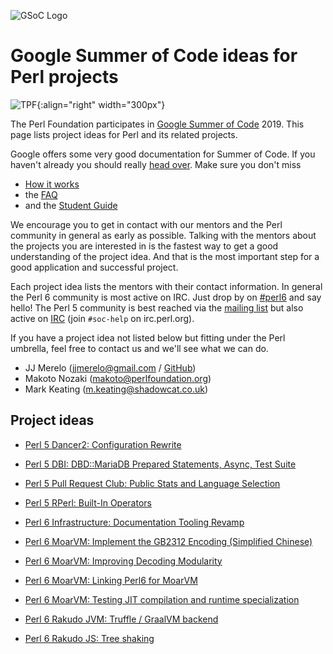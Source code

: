 ![GSoC Logo](https://summerofcode.withgoogle.com/static/img/summer-of-code-logo.svg)

# Google Summer of Code ideas for Perl projects

![TPF](img/tpf_logo_transparent.png){:align="right" width="300px"}


The Perl Foundation participates in [Google Summer of Code](https://summerofcode.withgoogle.com/) 2019.
This page lists project ideas for Perl and its related projects.

Google offers some very good documentation for Summer of Code. If you haven't already you should really
[head over](https://summerofcode.withgoogle.com/). Make sure you don't miss

- [How it works](https://summerofcode.withgoogle.com/how-it-works/)
- the [FAQ](https://developers.google.com/open-source/gsoc/faq)
- and the [Student Guide](https://google.github.io/gsocguides/student/)

We encourage you to get in contact with our mentors and the Perl community in general as early as possible.
Talking with the mentors about the projects you are interested in is the fastest way to get a good
understanding of the project idea. And that is the most important step for a good application and
successful project.

Each project idea lists the mentors with their contact information.
In general the Perl 6 community is most active on IRC. Just drop by on [#perl6](https://webchat.freenode.net/?channels=perl6&nick=) and say hello!
The Perl 5 community is best reached via the [mailing list](https://groups.google.com/forum/#!forum/tpf-gsoc-students) but also active on [IRC](https://www.irc.perl.org/) (join `#soc-help` on irc.perl.org).

If you have a project idea not listed below but fitting under the Perl umbrella, feel free to contact us
and we'll see what we can do.

* JJ Merelo (jjmerelo@gmail.com / [GitHub](https://github.com/JJ))
* Makoto Nozaki (makoto@perlfoundation.org)
* Mark Keating (m.keating@shadowcat.co.uk)


Project ideas
-------------

* [Perl 5 Dancer2: Configuration Rewrite](perl5/d2-config.md)

* [Perl 5 DBI: DBD::MariaDB Prepared Statements, Async, Test Suite](perl5/DBD-MariaDB.md)

* [Perl 5 Pull Request Club: Public Stats and Language Selection](perl5/PullRequestClub.md)

* [Perl 5 RPerl: Built-In Operators](perl5/RPerl_Operators.md)

* [Perl 6 Infrastructure: Documentation Tooling Revamp](perl6/docs.md)

* [Perl 6 MoarVM: Implement the GB2312 Encoding (Simplified Chinese)](perl6/GB2312-encoding-decoding.md)

* [Perl 6 MoarVM: Improving Decoding Modularity](perl6/decoding-modularity.md)

* [Perl 6 MoarVM: Linking Perl6 for MoarVM](perl6/linking.md)

* [Perl 6 MoarVM: Testing JIT compilation and runtime specialization](perl6/spesh-jit-testing.md)

* [Perl 6 Rakudo JVM: Truffle / GraalVM backend](perl6/truffle.md)

* [Perl 6 Rakudo JS: Tree shaking](perl6/js-tree-shaking.md)

